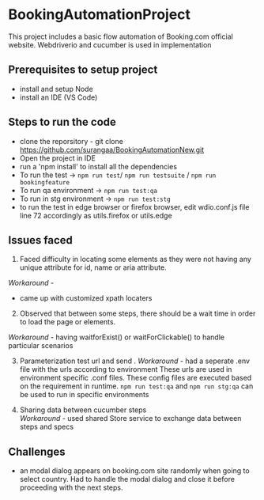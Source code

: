 # BookingAutomationProject

This project includes a basic flow automation of Booking.com official website. Webdriverio and cucumber is used in implementation

## Prerequisites to setup project
- install and setup Node
- install an IDE (VS Code)


## Steps to run the code
- clone the reporsitory -  git clone https://github.com/surangaa/BookingAutomationNew.git
- Open the project in IDE
- run a 'npm install' to install all the dependencies
- To run the test -> `npm run test`/ `npm run testsuite` / `npm run bookingfeature` 
- To run qa environment -> `npm run test:qa`
- To run in stg environment -> `npm run test:stg`
- to run the test in edge browser or firefox browser, edit wdio.conf.js file line 72 accordingly as utils.firefox or utils.edge

## Issues faced

1. Faced difficulty in locating some elements as they were not having any unique attribute for id, name or aria attribute.

*Workaround -*
- came up with customized xpath locaters

2. Observed that between some steps, there should be a wait time in order to load the page or elements.

*Workaround -* having waitforExist() or waitForClickable() to handle particular scenarios

3. Parameterization test url and send .
*Workaround -* had a seperate .env file with the urls according to environment
              These urls are used in environment specific .conf files. These config files are executed based on the requirement in runtime. 
              `npm run test:qa` and `npm run stg:qa` can be used to run in specific environments
       

4. Sharing data between cucumber steps       
*Workaround -*  used shared Store service to exchange data between steps and specs    


## Challenges
- an modal dialog appears on booking.com site randomly when going to select country. Had to handle the modal dialog and close it before proceeding with the next steps. 



